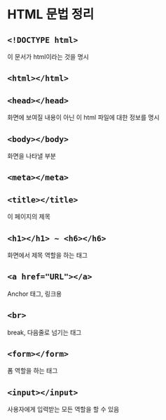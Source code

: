 # HTML 문법 정리

## `<!DOCTYPE html>`

이 문서가 html이라는 것을 명시

## `<html></html>`

## `<head></head>`

화면에 보여질 내용이 아닌 이 html 파일에 대한 정보를 명시

## `<body></body>`

화면을 나타낼 부분

## `<meta></meta>`

## `<title></title>`

이 페이지의 제목

## `<h1></h1> ~ <h6></h6>`

화면에서 제목 역할을 하는 태그

## `<a href="URL"></a>`

Anchor 태그, 링크용

## `<br>`

break, 다음줄로 넘기는 태그

## `<form></form>`

폼 역할을 하는 태그

## `<input></input>`

사용자에게 입력받는 모든 역할을 할 수 있음
